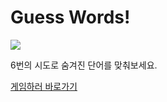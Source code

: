 # Guess Words!

<img src='https://www.nytimes.com/games-assets/v2/metadata/wordle-apple-touch-icon.png?v=v2401231340'/>


6번의 시도로 숨겨진 단어를 맞춰보세요.

<a href='https://reignkk1.github.io/wordle'>게임하러 바로가기</a>
